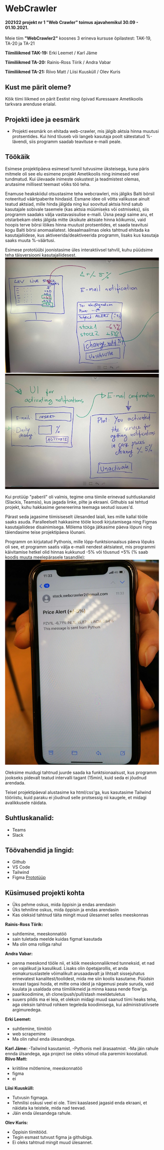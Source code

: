 # WebCrawler

#### 2021∕22 projekt nr 1 "Web Crawler" toimus ajavahemikul 30.09 - 01.10.2021.

Meie tiim **"WebCrawler2"** koosnes 3 erineva kursuse õpilastest: TAK-19, TA-20 ja TA-21

**Tiimiliikmed TAK-19:** 
Erki Leemet / Karl Jäme

**Tiimiliikmed TA-20:**
Rainis-Ross Tiirik / Andra Vabar 

**Tiimiliikmed TA-21:**
Riivo Matt / Liisi Kuusküll / Olev Kuris

## Kust me pärit oleme?
Kõik tiimi liikmed on pärit Eestist ning õpivad Kuressaare Ametikoolis tarkvara arenduse erialal.

## Projekti idee ja eesmärk
* Projekti eesmärk on ehitada web-crawler, mis jälgib aktsia hinna muutusi protsentides. Kui hind tõuseb või langeb kasutaja poolt sätestatud %-lävendi, siis programm saadab teavituse e-maili peale.

## Töökäik
Esimese projektipäeva esimesel tunnil tutvusime üksteisega, kuna päris mitmele oli see elu esimene projekt Ametikoolis ning inimesed veel tundmatud. Kui ülevaade inimeste oskustest ja teadmistest olemas, arutasime millisest teemast võiks töö teha. 

Enamuse heakskiidul otsustasime teha webcrawleri, mis jälgiks Balti börsil noteeritud väärtpaberite hindasid. Esmane idee oli võtta valikusse ainult teatud aktsiad, mille hinda jälgida ning kui soovitud aktsia hind satub kasutajale sobivale tasemele (kas aktsia müümiseks või ostmiseks), siis programm saadaks välja vastavasisulise e-maili. Üsna peagi saime aru, et otstarbekam oleks jälgida mitte üksikute aktsiate hinna kõikumisi, vaid hoopis terve börsi lõikes hinna muutust protsentides, et saada teavitusi kogu Balti börsi anomaaliatest.
Ideaalmaailmas oleks tahtnud ehitada ka kasutajaliidese, kus aktiveerida/deaktiveerida programm, lisaks kus kasutaja saaks muuta %-väärtusi.

Esimese prototüübi joonistasime üles interaktiivsel tahvlil, kuhu püüdsime teha täisversiooni kasutajaliidesest.
![alt text](https://github.com/andravabar/WebCrawler2/blob/main/IMG_4675.jpg)
![alt text](https://github.com/andravabar/WebCrawler2/blob/main/IMG_4676.jpg)

Kui protüüp "paberil" oli valmis, tegime oma tiimile erinevad suhtluskanalid (Slackis, Teamsis), kus jagada linke, pilte ja ekraani. Githubis sai tehtud projekt, kuhu hakkasime genereerima teemaga seotud issues'd. 

Pärast seda jagasime tiimisiseselt ülesanded laiali, kes mille kallal tööle saaks asuda. Paralleelselt hakkasime tööle koodi kirjutamisega ning Figmas kasutajaliidese disainimisega. Mõlema tööga jätkasime päeva lõpuni ning täiendasime teise projektipäeva lõunani.

Programm on kirjutatud Pythonis, mille lõpp-funktsionaalsus päeva lõpuks oli see, et programm saatis välja e-maili nendest aktsiatest, mis programmi käivitamise hetkel olid hinnas kukkunud -5% või tõusnud +5% (% saab koodis muuta meelepärasele tasandile):
![alt text](https://github.com/andravabar/WebCrawler2/blob/main/img_20211001_113348.jpg)

Oleksime muidugi tahtnud juurde saada ka funktsionaalsust, kus programm jookseks pidevalt teatud intervalli tagant (15min), kuid seda ei jõudnud arendada. 

Teisel projektipäeval alustasime ka html/css'ga, kus kasutasime Tailwind tööriistu, kuid paraku ei jõudnud selle protsessig nii kaugele, et midagi avalikkusele näidata.


## Suhtluskanalid: 
- Teams
- Slack

## Töövahendid ja lingid: 
- Github
- VS Code
- Tailwind
- Figma [Prototüüp](https://www.figma.com/file/mnKabqqzYbmXBixxMAv6sO/Untitled?node-id=0%3A1)

## Küsimused projekti kohta
 - Üks pehme oskus, mida õppisin ja endas arendasin
 - Üks tehniline oskus, mida õppisin ja endas arendasin
 - Kas oleksid tahtnud täita mingit muud ülesannet selles meeskonnas

**Rainis-Ross Tiirik:**
- suhtlemine, meeskonnatöö
- sain tuletada meelde kuidas figmat kasutada
- Ma olin oma rolliga rahul

**Andra Vabar:**
 - panna meeskond tööle nii, et kõik meeskonnaliikmed tunneksid, et nad on vajalikud ja kasulikud. Lisaks olin õpetajarollis, et anda esmakursuslastele võimalikult arusaadavalt ja lihtsalt sissejuhatus erinevatest kanalitest/toolidest, mida me siin koolis kasutame. Püüdsin ennast tagasi hoida, et mitte oma ideid ja nägemusi peale suruda, vaid kuulata ja usaldada oma tiimiliikmeid ja minna kaasa nende flow'ga.
 - paarikoodimine, sh clone/push/pull/stash meeldetuletus
 - suuers pildis ma ei leia, et oleksin midagi muud saanud tiimi heaks teha, aga oleksin tahtnud rohkem tegeleda koodimisega, kui administratiivsete argimuredega.

**Erki Leemet:**
 - suhtlemine, tiimitöö
 - web scrapemine
 - Ma olin rahul enda ülesandega.

**Karl Jäme:**
-Tailwind kasutamist.
-Pythonis meil ärasaatmist.
-Ma jäin rahule ennda ülsandega, aga project ise oleks võinud olla paremini koostatud. 
**Riivo Matt:**
 - kriitiline mõtlemine, meeskonnatöö
 - figma
 - ei 

**Liisi Kuusküll:**
 - Tutvusin figmaga. 
 - Tehnilisi oskusi veel ei ole. Tiimi kaaslased jagasid enda ekraani, et näidata ka teistele, mida nad teevad.
 - Jäin enda ülesandega rahule.

**Olev Kuris:** 
 - Õppisin tiimitööd.
 - Tegin esmast tutvust figma ja githubiga. 
 - Ei oleks tahtnud mingit muud ülesannet.


